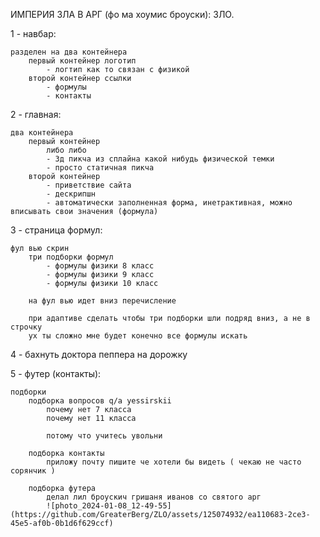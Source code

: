 ИМПЕРИЯ ЗЛА В АРГ (фо ма хоумис броуски): ЗЛО.

1 - навбар:

    разделен на два контейнера
        первый контейнер логотип
            - логтип как то связан с физикой 
        второй контейнер ссылки
            - формулы
            - контакты
    
2 - главная:

    два контейнера
        первый контейнер
            либо либо
            - 3д пикча из сплайна какой нибудь физической темки
            - просто статичная пикча
        второй контейнер
            - приветствие сайта
            - дескрипшн
            - автоматически заполненная форма, инетрактивная, можно вписывать свои значения (формула)

3 - страница формул:

    фул вью скрин
        три подборки формул
            - формулы физики 8 класс
            - формулы физики 9 класс
            - формулы физики 10 класс

        на фул вью идет вниз перечисление

        при адаптиве сделать чтобы три подборки шли подряд вниз, а не в строчку
        ух ты сложно мне будет конечно все формулы искать 

4 - бахнуть доктора пеппера на дорожку

5 - футер (контакты):

    подборки
        подборка вопросов q/a yessirskii
            почему нет 7 класса
            почему нет 11 класса

            потому что учитесь увольни
        
        подборка контакты
            приложу почту пишите че хотели бы видеть ( чекаю не часто сорянчик )

        подборка футера
            делал лил броускич гришаня иванов со святого арг 
            ![photo_2024-01-08_12-49-55](https://github.com/GreaterBerg/ZLO/assets/125074932/ea110683-2ce3-45e5-af0b-0b1d6f629ccf)

            
